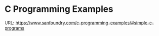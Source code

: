# C Programming Examples

URL: https://www.sanfoundry.com/c-programming-examples/#simple-c-programs
